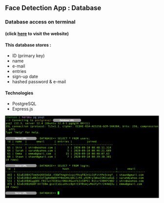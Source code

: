 ## Face Detection App : Database

###  Database access on terminal
#### (click [here](https://fd-smart-brain.herokuapp.com/) to visit the website)

#### This database stores :
  - ID (primary key)
  - name
  - e-mail
  - entries
  - sign-up date
  - hashed password & e-mail

#### Technologies

  - PostgreSQL
  - Express.js

![](./db_terminal.png)
